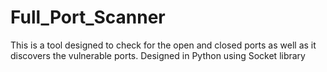 # Full_Port_Scanner
This is a tool designed to check for the open and closed ports as well as it discovers the vulnerable ports. Designed in Python using Socket library
